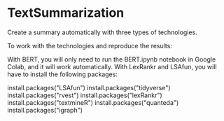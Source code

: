 # TextSummarization
Create a summary automatically with three types of technologies.

To work with the technologies and reproduce the results:

With BERT, you will only need to run the BERT.ipynb notebook in Google Colab, and it will work automatically.
With LexRankr and LSAfun, you will have to install the following packages:

install.packages("LSAfun")
install.packages("tidyverse")
install.packages("rvest")
install.packages("lexRankr")
install.packages("textmineR")
install.packages("quanteda")
install.packages("igraph")

